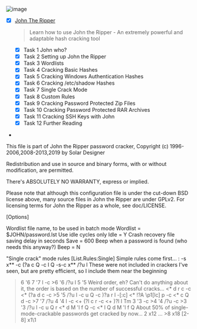 ![image](https://user-images.githubusercontent.com/51442719/172149525-1e5cadd6-ca8b-457a-b19e-b767549d7124.png)
- [x] [John The Ripper](https://tryhackme.com/room/johntheripper0)
  > Learn how to use John the Ripper - An extremely powerful and adaptable hash cracking tool
    - [x] Task 1  John who?
    - [x] Task 2  Setting up John the Ripper
    - [x] Task 3  Wordlists
    - [x] Task 4  Cracking Basic Hashes
    - [x] Task 5  Cracking Windows Authentication Hashes
    - [x] Task 6  Cracking /etc/shadow Hashes
    - [x] Task 7  Single Crack Mode
    - [x] Task 8  Custom Rules
    - [x] Task 9  Cracking Password Protected Zip Files
    - [x] Task 10  Cracking Password Protected RAR Archives
    - [x] Task 11  Cracking SSH Keys with John
    - [x] Task 12  Further Reading

-

 This file is part of John the Ripper password cracker,
 Copyright (c) 1996-2006,2008-2013,2019 by Solar Designer

Redistribution and use in source and binary forms, with or without
 modification, are permitted.

 There's ABSOLUTELY NO WARRANTY, express or implied.

 Please note that although this configuration file is under the cut-down BSD
 license above, many source files in John the Ripper are under GPLv2.
 For licensing terms for John the Ripper as a whole, see doc/LICENSE.


[Options]

Wordlist file name, to be used in batch mode
Wordlist = $JOHN/password.lst
Use idle cycles only
Idle = Y
Crash recovery file saving delay in seconds
Save = 600
Beep when a password is found (who needs this anyway?)
Beep = N

"Single crack" mode rules
[List.Rules:Single]
Simple rules come first...
:
-s x**
-c (?a c Q
-c l Q
-s-c x** /?u l
These were not included in crackers I've seen, but are pretty efficient,
so I include them near the beginning
>6 '6
>7 '7 l
-c >6 '6 /?u l
>5 '5
Weird order, eh? Can't do anything about it, the order is based on the
number of successful cracks...
<* d
r c
-c <* (?a d c
-c >5 '5 /?u l
-c u Q
  -c )?a r l
  -[:c] <* !?A \p1[lc] p
  -c <* c Q d
  -c >7 '7 /?u
  >4 '4 l
  -c <+ (?l c r
  -c <+ )?l l Tm
  >3 '3
  -c >4 '4 /?u
  -c >3 '3 /?u l
  -c u Q r
  <* d M 'l f Q
  -c <* l Q d M 'l f Q
   About 50% of single-mode-crackable passwords get cracked by now...
   >2 x12 ... >8 x18
  >[2-8] x1\1
